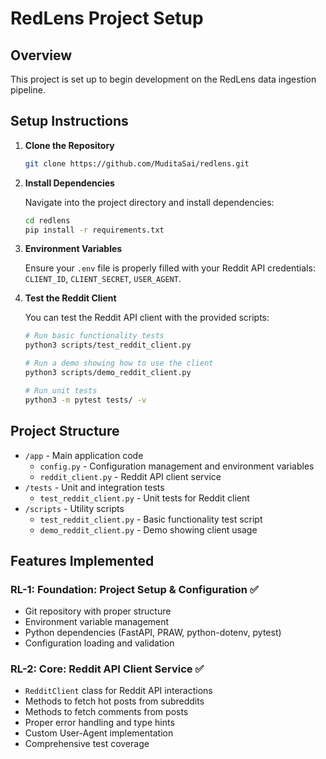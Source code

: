 # RedLens Project Setup

## Overview
This project is set up to begin development on the RedLens data ingestion pipeline.

## Setup Instructions

1. **Clone the Repository**

   ```bash
   git clone https://github.com/MuditaSai/redlens.git
   ```

2. **Install Dependencies**

   Navigate into the project directory and install dependencies:

   ```bash
   cd redlens
   pip install -r requirements.txt
   ```

3. **Environment Variables**

   Ensure your `.env` file is properly filled with your Reddit API credentials: `CLIENT_ID`, `CLIENT_SECRET`, `USER_AGENT`.

4. **Test the Reddit Client**

   You can test the Reddit API client with the provided scripts:

   ```bash
   # Run basic functionality tests
   python3 scripts/test_reddit_client.py
   
   # Run a demo showing how to use the client
   python3 scripts/demo_reddit_client.py
   
   # Run unit tests
   python3 -m pytest tests/ -v
   ```

## Project Structure

- `/app` - Main application code
  - `config.py` - Configuration management and environment variables
  - `reddit_client.py` - Reddit API client service
- `/tests` - Unit and integration tests
  - `test_reddit_client.py` - Unit tests for Reddit client
- `/scripts` - Utility scripts
  - `test_reddit_client.py` - Basic functionality test script
  - `demo_reddit_client.py` - Demo showing client usage

## Features Implemented

### RL-1: Foundation: Project Setup & Configuration ✅
- Git repository with proper structure
- Environment variable management
- Python dependencies (FastAPI, PRAW, python-dotenv, pytest)
- Configuration loading and validation

### RL-2: Core: Reddit API Client Service ✅
- `RedditClient` class for Reddit API interactions
- Methods to fetch hot posts from subreddits
- Methods to fetch comments from posts
- Proper error handling and type hints
- Custom User-Agent implementation
- Comprehensive test coverage
